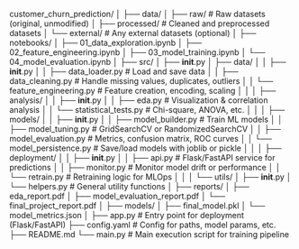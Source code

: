 customer_churn_prediction/
│
├── data/
│   ├── raw/                 # Raw datasets (original, unmodified)
│   ├── processed/           # Cleaned and preprocessed datasets
│   └── external/            # Any external datasets (optional)
│
├── notebooks/
│   ├── 01_data_exploration.ipynb
│   ├── 02_feature_engineering.ipynb
│   ├── 03_model_training.ipynb
│   └── 04_model_evaluation.ipynb
│
├── src/
│   ├── __init__.py
│   ├── data/
│   │   ├── __init__.py
│   │   ├── data_loader.py           # Load and save data
│   │   ├── data_cleaning.py         # Handle missing values, duplicates, outliers
│   │   └── feature_engineering.py   # Feature creation, encoding, scaling
│   │
│   ├── analysis/
│   │   ├── __init__.py
│   │   ├── eda.py                   # Visualization & correlation analysis
│   │   └── statistical_tests.py     # Chi-square, ANOVA, etc.
│   │
│   ├── models/
│   │   ├── __init__.py
│   │   ├── model_builder.py         # Train ML models
│   │   ├── model_tuning.py          # GridSearchCV or RandomizedSearchCV
│   │   ├── model_evaluation.py      # Metrics, confusion matrix, ROC curves
│   │   └── model_persistence.py     # Save/load models with joblib or pickle
│   │
│   ├── deployment/
│   │   ├── __init__.py
│   │   ├── api.py                   # Flask/FastAPI service for predictions
│   │   ├── monitor.py               # Monitor model drift or performance
│   │   └── retrain.py               # Retraining logic for MLOps
│   │
│   └── utils/
│       ├── __init__.py
│       └── helpers.py               # General utility functions
│
├── reports/
│   ├── eda_report.pdf
│   ├── model_evaluation_report.pdf
│   └── final_project_report.pdf
│
├── models/
│   ├── final_model.pkl
│   └── model_metrics.json
│
├── app.py                           # Entry point for deployment (Flask/FastAPI)
├── config.yaml                      # Config for paths, model params, etc.
├── README.md
└── main.py                          # Main execution script for training pipeline
